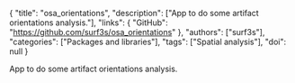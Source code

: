 {
  "title": "osa_orientations",
  "description": ["App to do some artifact orientations analysis."],
  "links": {
    "GitHub": "https://github.com/surf3s/osa_orientations"
  },
  "authors": ["surf3s"],
  "categories": ["Packages and libraries"],
  "tags": ["Spatial analysis"],
  "doi": null
}

<!-- Generated by csv2md.R – do not edit by hand -->

App to do some artifact orientations analysis.